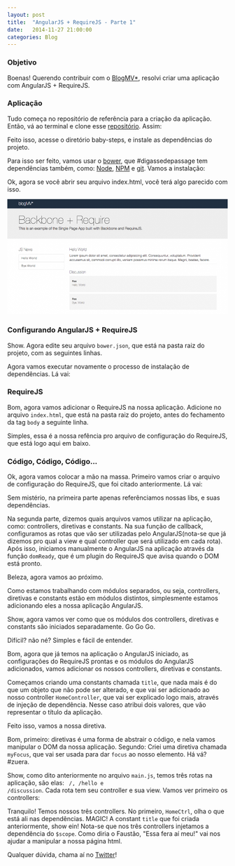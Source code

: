 ```yaml
---
layout: post
title:  "AngularJS + RequireJS - Parte 1"
date:   2014-11-27 21:00:00
categories: Blog
---
```


<h3>Objetivo</h3>
Boenas! Querendo contribuir com o <a href="http://blogmv.github.io" target="blank">BlogMV*</a>, resolvi criar uma aplicação com AngularJS + RequireJS.

<h3>Aplicação</h3>
Tudo começa no repositório de referência para a criação da aplicação. Então, vá ao terminal e clone esse <a href="https://github.com/blogmv/baby-steps" target="blank">repositório</a>. Assim:

<script src="https://gist.github.com/realronchi/95a4792bdb6979b5c730.js"></script>

Feito isso, acesse o diretório baby-steps, e instale as dependências do projeto. 

Para isso ser feito, vamos usar o <a href="http://bower.io/" target="blank">bower</a>, que #digassedepassage tem dependências também, como: <a href="http://nodejs.org/" target="blank">Node</a>, <a href="https://www.npmjs.org/" target="blank">NPM</a> e <a href="http://git-scm.com/" target="blank">git</a>. Vamos a instalação:

<script src="https://gist.github.com/realronchi/6224308801da075e8b04.js"></script>

Ok, agora se você abrir seu arquivo index.html, você terá algo parecido com isso.

<img src="/img/posts/blogmvindex.png"  />

<h3>Configurando AngularJS + RequireJS</h3>
Show. Agora edite seu arquivo <code>bower.json</code>, que está na pasta raiz do projeto, com as seguintes linhas.

<script src="https://gist.github.com/realronchi/c24af15fbbe62707fb17.js"></script>

Agora vamos executar novamente o processo de instalação de dependências. Lá vai:

<script src="https://gist.github.com/realronchi/6224308801da075e8b04.js"></script>

<h3>RequireJS</h3>
Bom, agora vamos adicionar o RequireJS na nossa aplicação. Adicione no arquivo <code>index.html</code>, que está na pasta raiz do projeto, antes do fechamento da tag <code>body</code> a seguinte linha.

<script src="https://gist.github.com/realronchi/5e806ccb09322411838a.js"></script>
Simples, essa é a nossa refência pro arquivo de configuração do RequireJS, que está logo aqui em baixo.

<h3>Código, Código, Código...</h3>

Ok, agora vamos colocar a mão na massa.
Primeiro vamos criar o arquivo de configuração do RequireJS, que foi citado anteriormente. Lá vai:

<script src="https://gist.github.com/realronchi/81f4fcfc6ec093656f38.js"></script>
Sem mistério, na primeira parte apenas referênciamos nossas libs, e suas dependências. 

Na segunda parte, dizemos quais arquivos vamos utilizar na aplicação, como: controllers, diretivas e constants. Na sua função de callback, configuramos as rotas que vão ser utilizadas pelo AngularJS(nota-se que já dizemos pro qual a view e qual controller que será utilizado em cada rota). Após isso, iniciamos manualmente o AngularJS na aplicação através da função <code>domReady</code>, que é um plugin do RequireJS que avisa quando o DOM está pronto.

Beleza, agora vamos ao próximo.

<script src="https://gist.github.com/realronchi/120faa4c2cead7da1e89.js"></script>
Como estamos trabalhando com módulos separados, ou seja, controllers, diretivas e constants estão em módulos distintos, simplesmente estamos adicionando eles a nossa aplicação AngularJS.

Show, agora vamos ver como que os módulos dos controllers, diretivas e constants são iniciados separadamente. Go Go Go.

<script src="https://gist.github.com/realronchi/ea0f331c387dd8a761d6.js"></script>
<script src="https://gist.github.com/realronchi/e9fc322a6ae1204810cf.js"></script>
<script src="https://gist.github.com/realronchi/bcb85cab73ab29256f18.js"></script>
Difícil? não né? Simples e fácil de entender.

Bom, agora que já temos na aplicação o AngularJS iniciado, as configurações do RequireJS prontas e os módulos do AngularJS adicionados, vamos adicionar os nossos controllers, diretivas e constants.

<script src="https://gist.github.com/realronchi/f52498d270d66c5145bc.js"></script>
Começamos criando uma constants chamada <code>title</code>, que nada mais é do que um objeto que não pode ser alterado, e que vai ser adicionado ao nosso controller <code>HomeController</code>, que vai ser explicado logo mais, através de injeção de dependência. Nesse caso atribui dois valores, que vão representar o título da aplicação.

Feito isso, vamos a nossa diretiva.

<script src="https://gist.github.com/realronchi/1b0f5f08ab3b53544370.js"></script>
Bom, primeiro: diretivas é uma forma de abstrair o código, e nela vamos manipular o DOM da nossa aplicação. Segundo: Criei uma diretiva chamada <code>myFocus</code>, que vai ser usada para dar <code>focus</code> ao nosso elemento. Há vá? #zuera.

Show, como dito anteriormente no arquivo <code>main.js</code>, temos três rotas na aplicação, são elas: <code> /, /hello e /discussion</code>. Cada rota tem seu controller e sua view. Vamos ver primeiro os controllers: 

<script src="https://gist.github.com/realronchi/fd40b283bebcac77114e.js"></script>
<script src="https://gist.github.com/realronchi/bc2a6d95bf173ebda744.js"></script>
<script src="https://gist.github.com/realronchi/c5aa7ceaf44db5f0f7b0.js"></script>

Tranquilo! Temos nossos três controllers. No primeiro, <code>HomeCtrl</code>, olha o que está ali nas dependências. MAGIC! A constant <code>title</code> que foi criada anteriormente, show ein! Nota-se que nos três controllers injetamos a dependência do <code>$scope</code>. Como diria o Faustão, "Essa fera aí meu!" vai nos ajudar a manipular a nossa página html.

Qualquer dúvida, chama aí no <a href="https://twitter.com/realronchi" target="blank">Twitter</a>!
